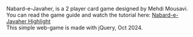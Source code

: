 Nabard-e-Javaher, is a 2 player card game designed by Mehdi Mousavi.<br>
You can read the game guide and watch the tutorial here: <a href="https://www.instagram.com/s/aGlnaGxpZ2h0OjE3OTI5OTcyNzQ1ODU3NTA1?igsh=bW4yNXdnZ3N0NXl1" target="_blank">Nabard-e-Javaher Highlight</a>
<br>
This simple web-game is made with jQuery, Oct 2024.
